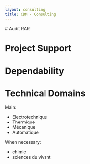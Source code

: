 ```yaml
---
layout: consulting
title: CDM - Consulting
---
```


# Audit RAR

# Project Support

# Dependability

# Technical Domains

Main:
- Electrotechnique
- Thermique
- Mécanique
- Automatique

When necessary:
- chimie
- sciences du vivant